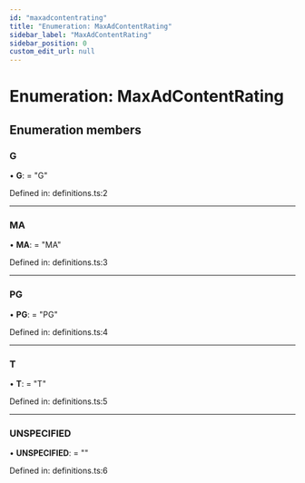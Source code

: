 ```yaml
---
id: "maxadcontentrating"
title: "Enumeration: MaxAdContentRating"
sidebar_label: "MaxAdContentRating"
sidebar_position: 0
custom_edit_url: null
---
```


# Enumeration: MaxAdContentRating

## Enumeration members

### G

• **G**: = "G"

Defined in: definitions.ts:2

___

### MA

• **MA**: = "MA"

Defined in: definitions.ts:3

___

### PG

• **PG**: = "PG"

Defined in: definitions.ts:4

___

### T

• **T**: = "T"

Defined in: definitions.ts:5

___

### UNSPECIFIED

• **UNSPECIFIED**: = ""

Defined in: definitions.ts:6
